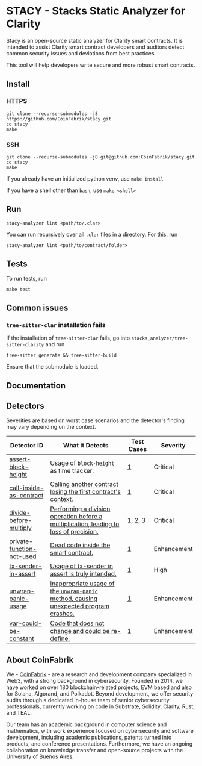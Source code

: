 # STACY - Stacks Static Analyzer for Clarity

Stacy is an open-source static analyzer for Clarity smart contracts. It is intended to assist Clarity smart contract developers and auditors detect common security issues and deviations from best practices. 

This tool will help developers write secure and more robust smart contracts.


## Install

### HTTPS

```shell
git clone --recurse-submodules -j8 https://github.com/CoinFabrik/stacy.git
cd stacy
make
```

### SSH

```shell
git clone --recurse-submodules -j8 git@github.com:CoinFabrik/stacy.git
cd stacy
make
```

If you already have an initialized python venv, use `make install`

If you have a shell other than `bash`, use `make <shell>`

## Run

```shell
stacy-analyzer lint <path/to/.clar>
```

You can run recursively over all `.clar` files in a directory. For this, run

```shell
stacy-analyzer lint <path/to/contract/folder>
```

## Tests

To run tests, run
```shell
make test
```

## Common issues

### `tree-sitter-clar` installation fails
If the installation of `tree-sitter-clar` fails, go into `stacks_analyzer/tree-sitter-clarity` and run

```shell
tree-sitter generate && tree-sitter-build
```

Ensure that the submodule is loaded.

## Documentation


## Detectors

Severities are based on worst case scenarios and the detector's finding may vary depending on the context.

| Detector ID                                                                                                              | What it Detects                                                                                                                                                                                           | Test Cases                                                                                                                                                                                                                                               | Severity    |
| ------------------------------------------------------------------------------------------------------------------------ | --------------------------------------------------------------------------------------------------------------------------------------------------------------------------------------------------------- | -------------------------------------------------------------------------------------------------------------------------------------------------------------------------------------------------------------------------------------------------------- | ----------- |
| [assert-block-height](https://github.com/CoinFabrik/stacy/blob/main/docs/vulnerabilities/1-assert-block-height.md)         | Usage of `block-height` as time tracker.                  | [1](https://github.com/CoinFabrik/stacy/tree/main/tests/assert_block_height) | Critical    |
| [call-inside-as-contract](https://coinfabrik.github.io/scout/docs/detectors/set-contract-storage)                           | [Calling another contract losing the first contract's context.](https://coinfabrik.github.io/scout/docs/vulnerabilities/set-contract-storage)                                                           | [1](https://github.com/CoinFabrik/scout/tree/main/test-cases/set-contract-storage/set-contract-storage-1)                                                                                                                                                | Critical    |
| [divide-before-multiply](https://coinfabrik.github.io/scout/docs/detectors/reentrancy)                                               | [Performing a division operation before a multiplication, leading to loss of precision.](https://coinfabrik.github.io/scout/docs/vulnerabilities/reentrancy)                                                                                | [1](https://github.com/CoinFabrik/scout/tree/main/test-cases/reentrancy-1/reentrancy-1), [2](https://github.com/CoinFabrik/scout/tree/main/test-cases/reentrancy-1/reentrancy-2), [3](https://github.com/CoinFabrik/scout/tree/main/test-cases/reentrancy-2/reentrancy-1)                                                                             | Critical    |
| [private-function-not-used](https://coinfabrik.github.io/scout/docs/detectors/panic-error)                                          | [Dead code inside the smart contract.](https://coinfabrik.github.io/scout/docs/vulnerabilities/panic-error)                                                                         | [1](https://github.com/CoinFabrik/scout/tree/main/test-cases/panic-error/panic-error-1)                                                                                                                                                                  | Enhancement |
| [tx-sender-in-assert](https://coinfabrik.github.io/scout/docs/detectors/panic-error)                                          | [Usage of tx-sender in assert is truly intended.](https://coinfabrik.github.io/scout/docs/vulnerabilities/panic-error)                                                                         | [1](https://github.com/CoinFabrik/scout/tree/main/test-cases/panic-error/panic-error-1)                                                                                                                                                                  | High |
| [unwrap-panic-usage](https://coinfabrik.github.io/scout/docs/detectors/panic-error)                                          | [Inappropriate usage of the `unwrap-panic` method, causing unexpected program crashes.](https://coinfabrik.github.io/scout/docs/vulnerabilities/panic-error)                                                                         | [1](https://github.com/CoinFabrik/scout/tree/main/test-cases/panic-error/panic-error-1)                                                                                                                                                                  | Enhancement |
| [var-could-be-constant](https://coinfabrik.github.io/scout/docs/detectors/panic-error)                                          | [Code that does not change and could be re-define.](https://coinfabrik.github.io/scout/docs/vulnerabilities/panic-error)                                                                         | [1](https://github.com/CoinFabrik/scout/tree/main/test-cases/panic-error/panic-error-1)                                                                                                                                                                  | Enhancement |


## About CoinFabrik

We - [CoinFabrik](https://www.coinfabrik.com/) - are a research and development company specialized in Web3, with a strong background in cybersecurity. Founded in 2014, we have worked on over 180 blockchain-related projects, EVM based and also for Solana, Algorand, and Polkadot. Beyond development, we offer security audits through a dedicated in-house team of senior cybersecurity professionals, currently working on code in Substrate, Solidity, Clarity, Rust, and TEAL.

Our team has an academic background in computer science and mathematics, with work experience focused on cybersecurity and software development, including academic publications, patents turned into products, and conference presentations. Furthermore, we have an ongoing collaboration on knowledge transfer and open-source projects with the University of Buenos Aires.

